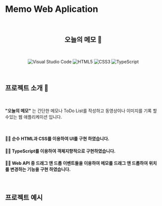 # Memo Web Aplication

<br>

<h2 align="center"> 오늘의 메모 📖 </h2>

<br>

<p align="center">
<img alt="Visual Studio Code" src ="https://img.shields.io/badge/Visual Studio Code-007ACC.svg?&style=flat&logo=Visual Studio Code&logoColor=white"/>
<img alt="HTML5" src ="https://img.shields.io/badge/HTML5-E34F26.svg?&style=flat&logo=HTML5&logoColor=white"/>
<img alt="CSS3" src ="https://img.shields.io/badge/CSS3-1572B6.svg?&style=flat&logo=CSS3&logoColor=white"/>
<img alt="TypeScript" src ="https://img.shields.io/badge/TypeScript-3178C6.svg?&style=flat&logo=TypeScript&logoColor=white"/>
</p>

<br>

## 프로젝트 소개 🎉

<br>

**"오늘의 메모"** 는 간단한 메모나 ToDo List를 작성하고 동영상이나 이미지를 기록
할 수있는 웹 애플리케이션 입니다.

<br>

<h4> ☝🏼 순수 HTML과 CSS를 이용하여 UI를 구현 하였습니다. </h4>

<h4> ☝🏼 TypeScript를 이용하여 객체지향적으로 구현하였습니다. </h4>

<h4> ☝🏼 Web API 중 드래그 앤 드롭 이벤트들을 이용하여 메모를 드래그 앤 드롭하여 위치
를 변경하는 기능을 구현 하였습니다. </h4>

<br>

## 프로젝트 예시

<br>
